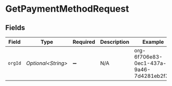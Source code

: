 # GetPaymentMethodRequest


## Fields

| Field                                    | Type                                     | Required                                 | Description                              | Example                                  |
| ---------------------------------------- | ---------------------------------------- | ---------------------------------------- | ---------------------------------------- | ---------------------------------------- |
| `orgId`                                  | *Optional\<String>*                      | :heavy_minus_sign:                       | N/A                                      | org-6f706e83-0ec1-437a-9a46-7d4281eb2f39 |